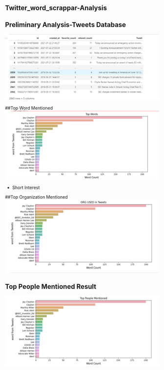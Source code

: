 ## Twitter_word_scrappar-Analysis
## Preliminary Analysis-Tweets Database
![RSI](https://github.com/Negi97Mohit/Twitter_word_scrappar-Analysis/blob/main/img/1.png)

##Top Word Mentioned
![Top Word Mentioned](https://github.com/Negi97Mohit/Twitter_word_scrappar-Analysis/blob/main/img/2.png)
- Short Interest

##Top Organization Mentioned
![Top Organization Mentioned](https://github.com/Negi97Mohit/Twitter_word_scrappar-Analysis/blob/main/img/3.png)


## Top People Mentioned Result
![Top People Mentioned](https://github.com/Negi97Mohit/Twitter_word_scrappar-Analysis/blob/main/img/4.png)

